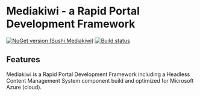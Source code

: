 # Mediakiwi - a Rapid Portal Development Framework
[![NuGet version (Sushi.Mediakiwi)](https://img.shields.io/nuget/v/Sushi.MicroOrm.svg?style=flat-square)](https://www.nuget.org/packages/Sushi.Mediakiwi/)
[![Build status](https://dev.azure.com/supershift/Mediakiwi/_apis/build/status/Sushi.Mediakiwi)](https://dev.azure.com/supershift/Mediakiwi/_build/latest?definitionId=38)
## Features
Mediakiwi is a Rapid Portal Development Framework including a Headless Content Management System component build and optimized for Microsoft Azure (cloud).
